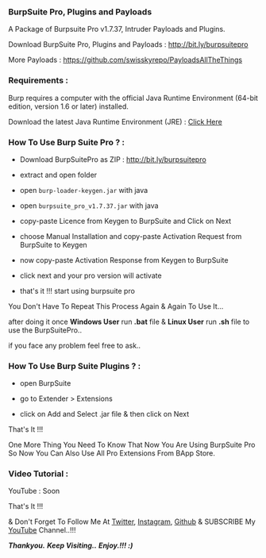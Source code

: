 ### BurpSuite Pro, Plugins and Payloads

A Package of Burpsuite Pro v1.7.37, Intruder Payloads and Plugins.

Download BurpSuite Pro, Plugins and Payloads : http://bit.ly/burpsuitepro

More Payloads : https://github.com/swisskyrepo/PayloadsAllTheThings

### Requirements :

Burp requires a computer with the official Java Runtime Environment (64-bit edition, version 1.6 or later) installed.

Download the latest Java Runtime Environment (JRE) : [Click Here](https://www.oracle.com/technetwork/java/javase/downloads/jre10-downloads-4417026.html)

### How To Use Burp Suite Pro ? :

* Download BurpSuitePro as ZIP : http://bit.ly/burpsuitepro

* extract and open folder

* open ```burp-loader-keygen.jar``` with java

* open ```burpsuite_pro_v1.7.37.jar``` with java

* copy-paste Licence from Keygen to BurpSuite and Click on Next

* choose Manual Installation and copy-paste Activation Request from BurpSuite to Keygen

* now copy-paste Activation Response from Keygen to BurpSuite

* click next and your pro version will activate 

* that's it !!! start using burpsuite pro 

You Don't Have To Repeat This Process Again & Again To Use It...

after doing it once **Windows User** run **.bat** file & **Linux User** run **.sh** file to use the BurpSuitePro.. 

if you face any problem feel free to ask..

### How To Use Burp Suite Plugins ? :

* open BurpSuite 

* go to Extender > Extensions

* click on Add and Select .jar file & then click on Next

That's It !!! 

One More Thing You Need To Know That Now You Are Using BurpSuite Pro So Now You Can Also Use All Pro Extensions From BApp Store. 

### Video Tutorial : 

YouTube : Soon

That's It !!!

& Don't Forget To Follow Me At [Twitter](https://www.twitter.com/thehackingsage), [Instagram](https://www.instagram.com/thehackingsage), [Github](https://www.github.com/thehackingsage) & SUBSCRIBE My [YouTube](https://www.youtube.com/channel/UCYK1n9A4TUq1CvGc6F3DzoA) Channel..!!!

***Thankyou.***
***Keep Visiting..***
***Enjoy.!!! :)***
